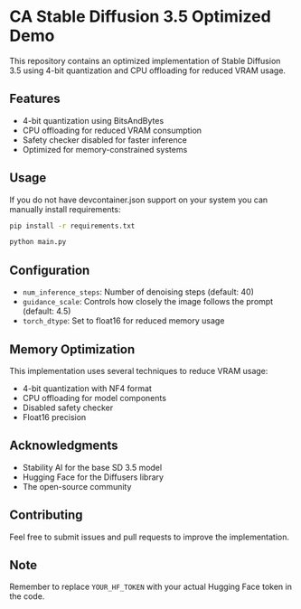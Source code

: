 # CA Stable Diffusion 3.5 Optimized Demo

This repository contains an optimized implementation of Stable Diffusion 3.5 using 4-bit quantization and CPU offloading for reduced VRAM usage.

## Features

- 4-bit quantization using BitsAndBytes
- CPU offloading for reduced VRAM consumption
- Safety checker disabled for faster inference
- Optimized for memory-constrained systems

## Usage

If you do not have devcontainer.json support on your system you can manually install requirements:
```bash
pip install -r requirements.txt 
```

```bash
python main.py
```

## Configuration

- `num_inference_steps`: Number of denoising steps (default: 40)
- `guidance_scale`: Controls how closely the image follows the prompt (default: 4.5)
- `torch_dtype`: Set to float16 for reduced memory usage

## Memory Optimization

This implementation uses several techniques to reduce VRAM usage:
- 4-bit quantization with NF4 format
- CPU offloading for model components
- Disabled safety checker
- Float16 precision

## Acknowledgments

- Stability AI for the base SD 3.5 model
- Hugging Face for the Diffusers library
- The open-source community

## Contributing

Feel free to submit issues and pull requests to improve the implementation.

## Note

Remember to replace `YOUR_HF_TOKEN` with your actual Hugging Face token in the code.